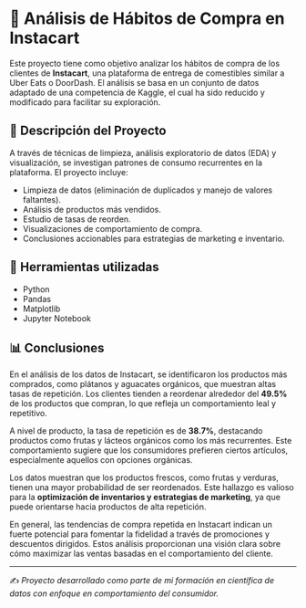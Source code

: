 # 🛒 Análisis de Hábitos de Compra en Instacart

Este proyecto tiene como objetivo analizar los hábitos de compra de los clientes de **Instacart**, una plataforma de entrega de comestibles similar a Uber Eats o DoorDash. El análisis se basa en un conjunto de datos adaptado de una competencia de Kaggle, el cual ha sido reducido y modificado para facilitar su exploración.

## 📌 Descripción del Proyecto

A través de técnicas de limpieza, análisis exploratorio de datos (EDA) y visualización, se investigan patrones de consumo recurrentes en la plataforma. El proyecto incluye:

- Limpieza de datos (eliminación de duplicados y manejo de valores faltantes).
- Análisis de productos más vendidos.
- Estudio de tasas de reorden.
- Visualizaciones de comportamiento de compra.
- Conclusiones accionables para estrategias de marketing e inventario.

## 🧰 Herramientas utilizadas

- Python
- Pandas
- Matplotlib
- Jupyter Notebook

## 📊 Conclusiones

En el análisis de los datos de Instacart, se identificaron los productos más comprados, como plátanos y aguacates orgánicos, que muestran altas tasas de repetición. Los clientes tienden a reordenar alrededor del **49.5%** de los productos que compran, lo que refleja un comportamiento leal y repetitivo.

A nivel de producto, la tasa de repetición es de **38.7%**, destacando productos como frutas y lácteos orgánicos como los más recurrentes. Este comportamiento sugiere que los consumidores prefieren ciertos artículos, especialmente aquellos con opciones orgánicas.

Los datos muestran que los productos frescos, como frutas y verduras, tienen una mayor probabilidad de ser reordenados. Este hallazgo es valioso para la **optimización de inventarios y estrategias de marketing**, ya que puede orientarse hacia productos de alta repetición.

En general, las tendencias de compra repetida en Instacart indican un fuerte potencial para fomentar la fidelidad a través de promociones y descuentos dirigidos. Estos análisis proporcionan una visión clara sobre cómo maximizar las ventas basadas en el comportamiento del cliente.

---

✍️ *Proyecto desarrollado como parte de mi formación en científica de datos con enfoque en comportamiento del consumidor.*
